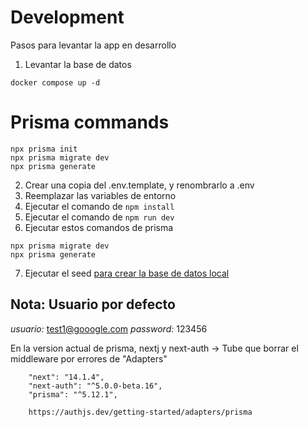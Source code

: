 # Development
Pasos para levantar la app en desarrollo

1. Levantar la base de datos
```
docker compose up -d
```
# Prisma commands
```
npx prisma init
npx prisma migrate dev
npx prisma generate
```
2. Crear una copia del .env.template, y renombrarlo a .env
3. Reemplazar las variables de entorno
4. Ejecutar el comando de ```npm install```
5. Ejecutar el comando de ```npm run dev```
6. Ejecutar estos comandos de prisma
```
npx prisma migrate dev
npx prisma generate
``` 
7. Ejecutar el seed [para crear la base de datos local](localhost:3000/api/seed)

## Nota: Usuario por defecto
_usuario:_ test1@gooogle.com
_password:_ 123456

En la version actual de prisma, nextj y next-auth -> Tube que borrar el middleware por errores de "Adapters"
```
    "next": "14.1.4",
    "next-auth": "^5.0.0-beta.16",
    "prisma": "^5.12.1",

    https://authjs.dev/getting-started/adapters/prisma
``` 

